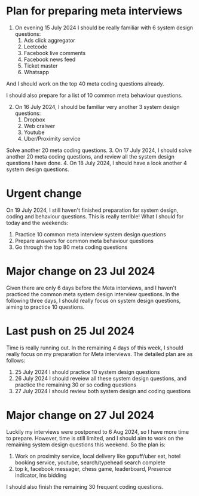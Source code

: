 # Plan for preparing meta interviews
1. On evening 15 July 2024 I should be really familiar with 6 system design questions:
   1. Ads click aggregator
   2. Leetcode
   3. Facebook live comments
   4. Facebook news feed
   5. Ticket master
   6. Whatsapp

  And I should work on the top 40 meta coding questions already. 

  I should also prepare for a list of 10 common meta behaviour questions.
  
2. On 16 July 2024, I should be familiar very another 3 system design questions:
   1. Dropbox
   2. Web cralwer
   3. Youtube
   4. Uber/Proximity service

  Solve another 20 meta coding questions.
3. On 17 July 2024, I should solve another 20 meta coding questions, and review all the system design questions I have done.
4. On 18 July 2024, I should have a look another 4 system design questions.

# Urgent change
On 19 July 2024, I still haven't finished preparation for system design, coding and behaviour questions. This is really terrible! What I should for today and the weekends:
1. Practice 10 common meta interview system design questions
2. Prepare answers for common meta behaviour questions
3. Go through the top 80 meta coding questions

# Major change on 23 Jul 2024
Given there are only 6 days before the Meta interviews, and I haven't practiced the common meta system design interview questions. In the following three days, I should really focus on system design questions, aiming to practice 10 questions.

# Last push on 25 Jul 2024
Time is really running out. In the remaining 4 days of this week, I should really focus on my preparation for Meta interviews. The detailed plan are as follows:
1. 25 July 2024 I should practice 10 system design questions
2. 26 July 2024 I should reveiew all these system design questions, and practice the remaining 30 or so coding questions
3. 27 July 2024 I should review both system design and coding questions

# Major change on 27 Jul 2024
Luckily my interviews were postponed to 6 Aug 2024, so I have more time to prepare. However, time is still limited, and I should aim to work on the remaining system design questions this weekend.
So the plan is:
1. Work on proximity service, local delivery like gopuff/uber eat, hotel booking service, youtube, search/typehead search complete
2. top k, facebook messager, chess game, leaderboard,  Presence indicator, Ins bidding

I should also finish the remaining 30 frequent coding questions.
